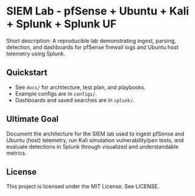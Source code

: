 # SIEM Lab - pfSense + Ubuntu + Kali + Splunk + Splunk UF

Short description: A reproducible lab demonstrating ingest, parsing, detection, and dashboards for pfSense firewall logs and Ubuntu host telemetry using Splunk.

## Quickstart
- See `docs/` for architecture, test plan, and playbooks.
- Example configs are in `configs/`.
- Dashboards and saved searches are in `splunk/`.

## Ultimate Goal
Document the architecture for the SIEM lab used to ingest pfSense and Ubuntu (host) telemetry, run Kali simulation vulnerability/pen tests, and evaluate detections in Splunk through visualized and understandable metrics.

## License
This project is licensed under the MIT License. See LICENSE.